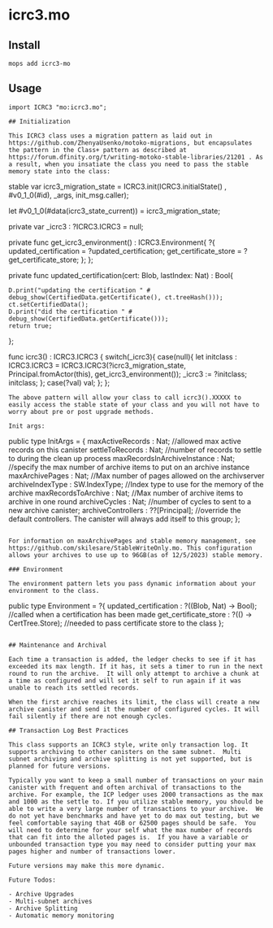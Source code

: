 # icrc3.mo

## Install
```
mops add icrc3-mo
```

## Usage
```motoko
import ICRC3 "mo:icrc3.mo";

## Initialization

This ICRC3 class uses a migration pattern as laid out in https://github.com/ZhenyaUsenko/motoko-migrations, but encapsulates the pattern in the Class+ pattern as described at https://forum.dfinity.org/t/writing-motoko-stable-libraries/21201 . As a result, when you insatiate the class you need to pass the stable memory state into the class:

```
stable var icrc3_migration_state = ICRC3.init(ICRC3.initialState() , #v0_1_0(#id), _args, init_msg.caller);

  let #v0_1_0(#data(icrc3_state_current)) = icrc3_migration_state;

  private var _icrc3 : ?ICRC3.ICRC3 = null;

  private func get_icrc3_environment() : ICRC3.Environment{
    ?{
      updated_certification = ?updated_certification;
      get_certificate_store = ?get_certificate_store;
    };
  };

  private func updated_certification(cert: Blob, lastIndex: Nat) : Bool{

    D.print("updating the certification " # debug_show(CertifiedData.getCertificate(), ct.treeHash()));
    ct.setCertifiedData();
    D.print("did the certification " # debug_show(CertifiedData.getCertificate()));
    return true;
  };

  func icrc3() : ICRC3.ICRC3 {
    switch(_icrc3){
      case(null){
        let initclass : ICRC3.ICRC3 = ICRC3.ICRC3(?icrc3_migration_state, Principal.fromActor(this), get_icrc3_environment());
        _icrc3 := ?initclass;
        initclass;
      };
      case(?val) val;
    };
  };

```
The above pattern will allow your class to call icrc3().XXXXX to easily access the stable state of your class and you will not have to worry about pre or post upgrade methods.

Init args:

```
  public type InitArgs = {
      maxActiveRecords : Nat; //allowed max active records on this canister
      settleToRecords : Nat; //number of records to settle to during the clean up process
      maxRecordsInArchiveInstance : Nat; //specify the max number of archive items to put on an archive instance
      maxArchivePages : Nat; //Max number of pages allowed on the archivserver
      archiveIndexType : SW.IndexType; //Index type to use for the memory of the archive
      maxRecordsToArchive : Nat; //Max number of archive items to archive in one round
      archiveCycles : Nat; //number of cycles to sent to a new archive canister;
      archiveControllers : ??[Principal]; //override the default controllers. The canister will always add itself to this group;
    };
```

For information on maxArchivePages and stable memory management, see https://github.com/skilesare/StableWriteOnly.mo. This configuration allows your archives to use up to 96GB(as of 12/5/2023) stable memory.

### Environment

The environment pattern lets you pass dynamic information about your environment to the class.

```
public type Environment = ?{
    updated_certification : ?((Blob, Nat) -> Bool); //called when a certification has been made
    get_certificate_store : ?(() -> CertTree.Store); //needed to pass certificate store to the class
  };
```

## Maintenance and Archival

Each time a transaction is added, the ledger checks to see if it has exceeded its max length. If it has, it sets a timer to run in the next round to run the archive.  It will only attempt to archive a chunk at a time as configured and will set it self to run again if it was unable to reach its settled records.

When the first archive reaches its limit, the class will create a new archive canister and send it the number of configured cycles. It will fail silently if there are not enough cycles.

## Transaction Log Best Practices

This class supports an ICRC3 style, write only transaction log. It supports archiving to other canisters on the same subnet.  Multi subnet archiving and archive splitting is not yet supported, but is planned for future versions.

Typically you want to keep a small number of transactions on your main canister with frequent and often archival of transactions to the archive. For example, the ICP ledger uses 2000 transactions as the max and 1000 as the settle to. If you utilize stable memory, you should be able to write a very large number of transactions to your archive.  We do not yet have benchmarks and have yet to do max out testing, but we feel comfortable saying that 4GB or 62500 pages should be safe.  You will need to determine for your self what the max number of records that can fit into the alloted pages is.  If you have a variable or unbounded transaction type you may need to consider putting your max pages higher and number of transactions lower.

Future versions may make this more dynamic.

Future Todos:

- Archive Upgrades
- Multi-subnet archives
- Archive Splitting
- Automatic memory monitoring

